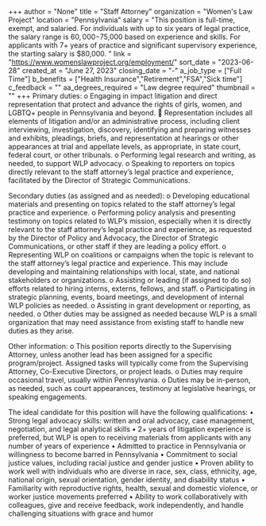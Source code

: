 +++
author = "None"
title = "Staff Attorney"
organization = "Women's Law Project"
location = "Pennsylvania"
salary = "This position is full-time, exempt, and salaried. For individuals with up to six years of legal practice, the salary range is $60,000-$75,000 based on experience and skills. For applicants with 7+ years of practice and significant supervisory experience, the starting salary is $80,000. "
link = "https://www.womenslawproject.org/employment/"
sort_date = "2023-06-28"
created_at = "June 27, 2023"
closing_date = "-"
a_job_type = ["Full Time"]
b_benefits = ["Health Insurance","Retirement","FSA","Sick time"]
c_feedback = ""
aa_degrees_required = "Law degree required"
thumbnail = ""
+++
Primary duties:
o	Engaging in impact litigation and direct representation that protect and advance the rights of girls, women, and LGBTQ+ people in Pennsylvania and beyond. 
	Representation includes all elements of litigation and/or an administrative process, including client interviewing, investigation, discovery, identifying and preparing witnesses and exhibits, pleadings, briefs, and representation at hearings or other appearances at trial and appellate levels, as appropriate, in state court, federal court, or other tribunals. 
o	Performing legal research and writing, as needed, to support WLP advocacy.
o	Speaking to reporters on topics directly relevant to the staff attorney’s legal practice and experience, facilitated by the Director of Strategic Communications.

Secondary duties (as assigned and as needed):
o	Developing educational materials and presenting on topics related to the staff attorney’s legal practice and experience.
o	Performing policy analysis and presenting testimony on topics related to WLP’s mission, especially when it is directly relevant to the staff attorney’s legal practice and experience, as requested by the Director of Policy and Advocacy, the Director of Strategic Communications, or other staff if they are leading a policy effort. 
o	Representing WLP on coalitions or campaigns when the topic is relevant to the staff attorney’s legal practice and experience. This may include developing and maintaining relationships with local, state, and national stakeholders or organizations.
o	Assisting or leading (if assigned to do so) efforts related to hiring interns, externs, fellows, and staff. 
o	Participating in strategic planning, events, board meetings, and development of internal WLP policies as needed.
o	Assisting in grant development or reporting, as needed.
o	Other duties may be assigned as needed because WLP is a small organization that may need assistance from existing staff to handle new duties as they arise.

Other information:
o	This position reports directly to the Supervising Attorney, unless another lead has been assigned for a specific program/project. Assigned tasks will typically come from the Supervising Attorney, Co-Executive Directors, or project leads.
o	Duties may require occasional travel, usually within Pennsylvania.
o	Duties may be in-person, as needed, such as court appearances, testimony at legislative hearings, or speaking engagements.


The ideal candidate for this position will have the following qualifications:
•	Strong legal advocacy skills: written and oral advocacy, case management, negotiation, and legal analytical skills
•	2+ years of litigation experience is preferred, but WLP is open to receiving materials from applicants with any number of years of experience
•	Admitted to practice in Pennsylvania or willingness to become barred in Pennsylvania
•	Commitment to social justice values, including racial justice and gender justice
•	Proven ability to work well with individuals who are diverse in race, sex, class, ethnicity, age, national origin, sexual orientation, gender identity, and disability status
•	Familiarity with reproductive rights, health, sexual and domestic violence, or worker justice movements preferred
•	Ability to work collaboratively with colleagues, give and receive feedback, work independently, and handle challenging situations with grace and humor
